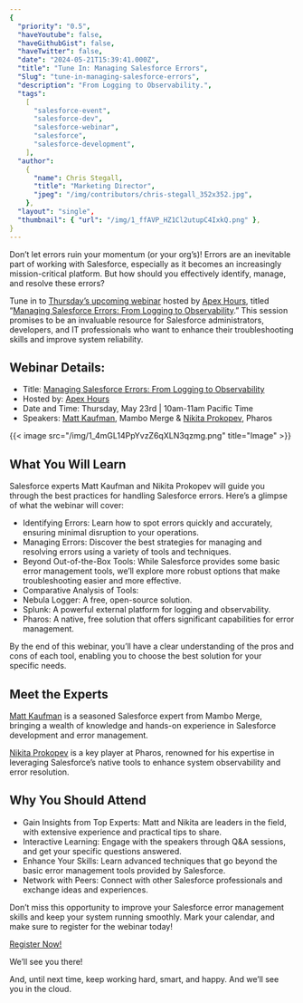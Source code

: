 ```yaml
---
{
  "priority": "0.5",
  "haveYoutube": false,
  "haveGithubGist": false,
  "haveTwitter": false,
  "date": "2024-05-21T15:39:41.000Z",
  "title": "Tune In: Managing Salesforce Errors",
  "Slug": "tune-in-managing-salesforce-errors",
  "description": "From Logging to Observability.",
  "tags":
    [
      "salesforce-event",
      "salesforce-dev",
      "salesforce-webinar",
      "salesforce",
      "salesforce-development",
    ],
  "author":
    {
      "name": Chris Stegall,
      "title": "Marketing Director",
      "jpeg": "/img/contributors/chris-stegall_352x352.jpg",
    },
  "layout": "single",
  "thumbnail": { "url": "/img/1_ffAVP_HZ1Cl2utupC4IxkQ.png" },
}
---
```


Don’t let errors ruin your momentum (or your org’s)! Errors are an inevitable part of working with Salesforce, especially as it becomes an increasingly mission-critical platform. But how should you effectively identify, manage, and resolve these errors?

Tune in to [Thursday’s upcoming webinar](https://quickto.click/CRMErrorsWebinar) hosted by [Apex Hours](https://quickto.click/ApexHours), titled “[Managing Salesforce Errors: From Logging to Observability](https://quickto.click/CRMErrorsWebinar).” This session promises to be an invaluable resource for Salesforce administrators, developers, and IT professionals who want to enhance their troubleshooting skills and improve system reliability.

## Webinar Details:

- Title: [Managing Salesforce Errors: From Logging to Observability](https://quickto.click/CRMErrorsWebinar)
- Hosted by: [Apex Hours](https://quickto.click/ApexHours)
- Date and Time: Thursday, May 23rd | 10am-11am Pacific Time
- Speakers: [Matt Kaufman](https://quickto.click/MattK), Mambo Merge &amp; [Nikita Prokopev](https://quickto.click/NikitaP), Pharos

{{< image src="/img/1_4mGL14PpYvzZ6qXLN3qzmg.png" title="Image" >}}

## What You Will Learn

Salesforce experts Matt Kaufman and Nikita Prokopev will guide you through the best practices for handling Salesforce errors. Here’s a glimpse of what the webinar will cover:

- Identifying Errors: Learn how to spot errors quickly and accurately, ensuring minimal disruption to your operations.
- Managing Errors: Discover the best strategies for managing and resolving errors using a variety of tools and techniques.
- Beyond Out-of-the-Box Tools: While Salesforce provides some basic error management tools, we’ll explore more robust options that make troubleshooting easier and more effective.
- Comparative Analysis of Tools:
- Nebula Logger: A free, open-source solution.
- Splunk: A powerful external platform for logging and observability.
- Pharos: A native, free solution that offers significant capabilities for error management.

By the end of this webinar, you’ll have a clear understanding of the pros and cons of each tool, enabling you to choose the best solution for your specific needs.

## Meet the Experts

[Matt Kaufman](https://quickto.click/MattK) is a seasoned Salesforce expert from Mambo Merge, bringing a wealth of knowledge and hands-on experience in Salesforce development and error management.

[Nikita Prokopev](https://quickto.click/NikitaP) is a key player at Pharos, renowned for his expertise in leveraging Salesforce’s native tools to enhance system observability and error resolution.

## Why You Should Attend

- Gain Insights from Top Experts: Matt and Nikita are leaders in the field, with extensive experience and practical tips to share.
- Interactive Learning: Engage with the speakers through Q&amp;A sessions, and get your specific questions answered.
- Enhance Your Skills: Learn advanced techniques that go beyond the basic error management tools provided by Salesforce.
- Network with Peers: Connect with other Salesforce professionals and exchange ideas and experiences.

Don’t miss this opportunity to improve your Salesforce error management skills and keep your system running smoothly. Mark your calendar, and make sure to register for the webinar today!

[Register Now!](https://quickto.click/CRMErrorsWebinar)

We’ll see you there!

And, until next time, keep working hard, smart, and happy. And we’ll see you in the cloud.
